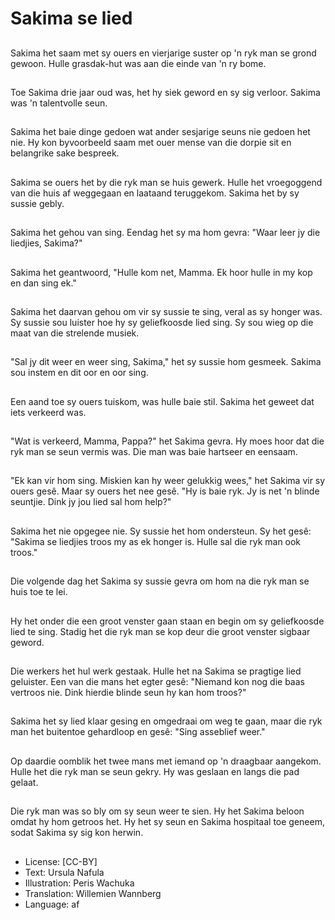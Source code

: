 # Sakima se lied

##
Sakima het saam met sy ouers en vierjarige suster op 'n ryk man se grond gewoon. Hulle grasdak-hut was aan die einde van 'n ry bome.

##
Toe Sakima drie jaar oud was, het hy siek geword en sy sig verloor. Sakima was 'n talentvolle seun.

##
Sakima het baie dinge gedoen wat ander sesjarige seuns nie gedoen het nie. Hy kon byvoorbeeld saam met ouer mense van die dorpie sit en belangrike sake bespreek.

##
Sakima se ouers het by die ryk man se huis gewerk. Hulle het vroegoggend van die huis af weggegaan en laataand teruggekom. Sakima het by sy sussie gebly.

##
Sakima het gehou van sing. Eendag het sy ma hom gevra: "Waar leer jy die liedjies, Sakima?"

##
Sakima het geantwoord, "Hulle kom net, Mamma. Ek hoor hulle in my kop en dan sing ek."

##
Sakima het daarvan gehou om vir sy sussie te sing, veral as sy honger was. Sy sussie sou luister hoe hy sy geliefkoosde lied sing. Sy sou wieg op die maat van die strelende musiek.

##
"Sal jy dit weer en weer sing, Sakima," het sy sussie hom gesmeek. Sakima sou instem en dit oor en oor sing.

##
Een aand toe sy ouers tuiskom, was hulle baie stil. Sakima het geweet dat iets verkeerd was.

##
"Wat is verkeerd, Mamma, Pappa?" het Sakima gevra. Hy moes hoor dat die ryk man se seun vermis was. Die man was baie hartseer en eensaam.

##
"Ek kan vir hom sing. Miskien kan hy weer gelukkig wees," het Sakima vir sy ouers gesê. Maar sy ouers het nee gesê. "Hy is baie ryk. Jy is net 'n blinde seuntjie. Dink jy jou lied sal hom help?"

##
Sakima het nie opgegee nie. Sy sussie het hom ondersteun. Sy het gesê: "Sakima se liedjies troos my as ek honger is. Hulle sal die ryk man ook troos."

##
Die volgende dag het Sakima sy sussie gevra om hom na die ryk man se huis toe te lei.

##
Hy het onder die een groot venster gaan staan en begin om sy geliefkoosde lied te sing. Stadig het die ryk man se kop deur die groot venster sigbaar geword.

##
Die werkers het hul werk gestaak. Hulle het na Sakima se pragtige lied geluister. Een van die mans het egter gesê: "Niemand kon nog die baas vertroos nie. Dink hierdie blinde seun hy kan hom troos?"

##
Sakima het sy lied klaar gesing en omgedraai om weg te gaan, maar die ryk man het buitentoe gehardloop en gesê: "Sing asseblief weer."

##
Op daardie oomblik het twee mans met iemand op 'n draagbaar aangekom. Hulle het die ryk man se seun gekry. Hy was geslaan en langs die pad gelaat.

##
Die ryk man was so bly om sy seun weer te sien. Hy het Sakima beloon omdat hy hom getroos het. Hy het sy seun en Sakima hospitaal toe geneem, sodat Sakima sy sig kon herwin.

##
* License: [CC-BY]
* Text: Ursula Nafula
* Illustration: Peris Wachuka
* Translation: Willemien Wannberg
* Language: af
